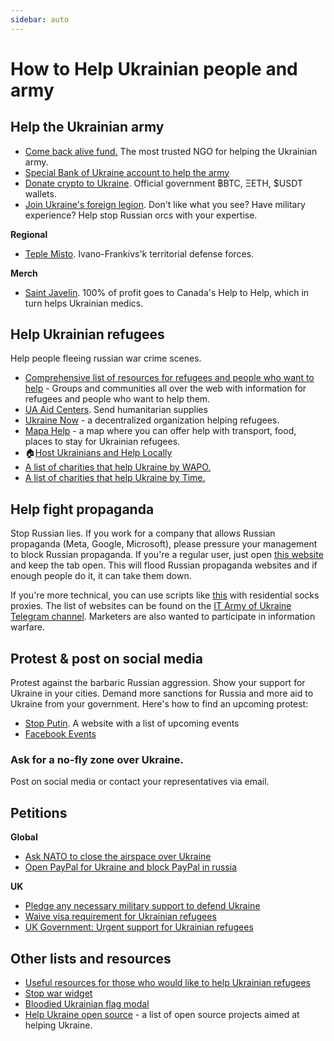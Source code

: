 ```yaml
---
sidebar: auto
---
```

# How to Help Ukrainian people and army
## Help the Ukrainian army

  - <a href="https://savelife.in.ua/en/donate/">Come back alive fund.</a> The most trusted NGO for helping the Ukrainian army.
  - <a href="https://bank.gov.ua/en/news/all/natsionalniy-bank-vidkriv-spetsrahunok-dlya-zboru-koshtiv-na-potrebi-armiyi">Special Bank of Ukraine account to help the army</a>
  - <a href="https://twitter.com/Ukraine/status/1497594592438497282">Donate crypto to Ukraine</a>. Official government ฿BTC, ΞETH, $USDT wallets.
  - <a href="https://www.ukrinform.net/rubric-ato/3415272-how-to-join-international-legion-to-defend-ukraine-algorithm.html">Join Ukraine's foreign legion</a>. Don't like what you see? Have military experience? Help stop Russian orcs with your expertise.


**Regional**
- [Teple Misto](https://warm.if.ua/uk/projects/support_for_the_territorial_defense_forces). Ivano-Frankivs'k territorial defense forces.

**Merch**
- [Saint Javelin](https://www.saintjavelin.com/). 100% of profit goes to Canada's Help to Help, which in turn helps Ukrainian medics.

## Help Ukrainian refugees
Help people fleeing russian war crime scenes.

- <a href="https://docs.google.com/document/d/1OlZIz-72A2xI2uUOFE07L5ObQGP4JDcXZ2vdIs2P9BQ/edit#">Comprehensive list of resources for refugees and people who want to help</a> - Groups and communities all over the web with information for refugees and people who want to help them.
- [UA Aid Centers](https://ua-aid-centers.com/). Send humanitarian supplies
- <a href="https://www.ukrainenow.org/#googtrans(uk|en)">Ukraine Now</a> - a decentralized organization helping refugees.
- <a href="https://mapahelp.me/">Mapa Help</a> - a map where you can offer help with transport, food, places to stay for Ukrainian refugees.
- 🏠[Host Ukrainians and Help Locally](https://supportukrainenow.org/refuge-for-ukrainians)
- <a href="https://www.washingtonpost.com/world/2022/02/27/how-to-help-ukraine/">A list of charities that help Ukraine by WAPO.</a>
- <a href="https://time.com/6151353/how-to-help-ukraine-people/">A list of charities that help Ukraine by Time.</a>


## Help fight propaganda
Stop Russian lies. If you work for a company that allows Russian propaganda (Meta, Google, Microsoft), please pressure your management to block Russian propaganda. If you're a regular user, just open <a href="https://www.stop-russian-propaganda.com/">this website</a> and keep the tab open. This will flood Russian propaganda websites and if enough people do it, it can take them down.

If you're more technical, you can use scripts like <a href="https://github.com/MHProDev/MHDDoS">this</a> with residential socks proxies. The list of websites can be found on the <a href="https://t.me/itarmyofukraine2022">IT Army of Ukraine Telegram channel</a>. Marketers are also wanted to participate in information warfare.


## Protest & post on social media
Protest against the barbaric Russian aggression. Show your support for Ukraine in your cities. Demand more sanctions for Russia and more aid to Ukraine from your government.
Here's how to find an upcoming protest:
- [Stop Putin](https://www.stopputin.net/). A website with a list of upcoming events
- [Facebook Events](https://www.facebook.com/search/events/?q=ukraine)

### Ask for a no-fly zone over Ukraine.
Post on social media or contact your representatives via email.

## Petitions
**Global**
- <a href="https://www.openpetition.eu/petition/online/people-around-the-world-ask-nato-to-close-the-airspace-over-ukraine">Ask NATO to close the airspace over Ukraine</a>
- [Open PayPal for Ukraine and block PayPal in russia](https://chng.it/tdz6kyZxRs)

**UK**
- [Pledge any necessary military support to defend Ukraine](https://petition.parliament.uk/petitions/607314)
- [Waive visa requirement for Ukrainian refugees](https://petition.parliament.uk/petitions/609530)
- [UK Government: Urgent support for Ukrainian refugees](https://www.change.org/p/10downingstreet-urgent-support-for-ukrainian-refugees)

## Other lists and resources
- <a href="https://github.com/EU-UA-Help/ua-help">Useful resources for those who would like to help Ukrainian refugees</a>
- <a href="https://github.com/ukraine-not-war/stop-war">Stop war widget</a>
- <a href="https://github.com/hejny/Ukraine">Bloodied Ukrainian flag modal</a>
- <a href="https://github.com/petrussola/help-ukraine-open-source">Help Ukraine open source</a> - a list of open source projects aimed at helping Ukraine.
